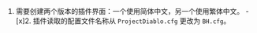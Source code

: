 

1. 需要创建两个版本的插件界面：一个使用简体中文，另一个使用繁体中文。
-[x]2. 插件读取的配置文件名称从 `ProjectDiablo.cfg` 更改为 `BH.cfg`。
<!-- 3. 下面的修改仅隐藏或者关闭功能，以防止后期需要这个功能 -->

<!-- 3. 在“Setting”栏中：

   - 隐藏包括“增强功能”和“地图显示”在内的所有功能。

4. 在"通用"选项中隐藏:

- 显示其它玩家鸡儿
- 同步（卡角色的时候按一下）
- 快速施法所有内容

4. 在“快捷说明”栏中移除：
   - Ctrl+Shift+左键 切换 堆叠/非堆叠
   - 鼠标拿起物品时 所有功能
   - 荣誉光环（仅限全服前з玩家） 所有功能 
   - 仅限开发者 所有功能

5. 将“地图显示”栏中的以下功能保留，并将其移动到“通用”栏内，其他隐藏：
- 

6. 在经验条显示部分，隐藏等级和经验增长的具体数值显示，即隐藏类似“等级:94,经验:"内容的内容。仅保留经验后的全部内容，如"62.68%(+0.00%)[+o.oo/s]"的文字内容。 -->
<!-- 
7. 关闭游戏次数统计功能，包括其弹出窗口以及在本地目录生成的.csv文件。
- "%d 次总游戏数"
- "%d 次单人游戏数" -->

